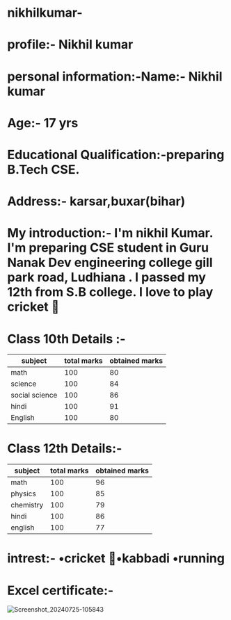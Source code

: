 # nikhilkumar-
# profile:- Nikhil kumar
# personal information:-Name:- Nikhil kumar
# Age:- 17 yrs
# Educational Qualification:-preparing B.Tech CSE.
# Address:- karsar,buxar(bihar)
# My introduction:- I'm nikhil Kumar. I'm preparing CSE student in Guru Nanak Dev engineering college gill park road, Ludhiana . I passed my 12th from S.B college. I love to play cricket 🏏 
# Class 10th Details :-
| subject | total marks | obtained marks |
| --- | --- | --- |
| math | 100 | 80 |
| science |100 | 84 |
| social science | 100 | 86 |
| hindi | 100 | 91 |
| English | 100 | 80 |
# Class 12th Details:-
| subject | total marks | obtained marks |
| --- | --- | --- |
| math | 100 | 96 |
| physics | 100 | 85 |
| chemistry |100 | 79 |
| hindi | 100 | 86 |
| english | 100 | 77 |
# intrest:- •cricket 🏏•kabbadi •running 
# Excel certificate:-

![Screenshot_20240725-105843](https://github.com/user-attachments/assets/2a654df0-a5c9-4c72-8ca1-fc88386dbbd3)


